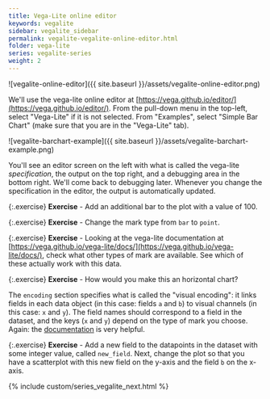 ```yaml
---
title: Vega-Lite online editor
keywords: vegalite
sidebar: vegalite_sidebar
permalink: vegalite-vegalite-online-editor.html
folder: vega-lite
series: vegalite-series
weight: 2
---
```

![vegalite-online-editor]({{ site.baseurl }}/assets/vegalite-online-editor.png)

We'll use the vega-lite online editor at [https://vega.github.io/editor/](https://vega.github.io/editor/). From the pull-down menu in the top-left, select "Vega-Lite" if it is not selected. From "Examples", select "Simple Bar Chart" (make sure that you are in the "Vega-Lite" tab).

![vegalite-barchart-example]({{ site.baseurl }}/assets/vegalite-barchart-example.png)

You'll see an editor screen on the left with what is called the vega-lite _specification_, the output on the top right, and a debugging area in the bottom right. We'll come back to debugging later. Whenever you change the specification in the editor, the output is automatically updated.

{:.exercise}
**Exercise** - Add an additional bar to the plot with a value of 100.

{:.exercise}
**Exercise** - Change the mark type from `bar` to `point`.

{:.exercise}
**Exercise** - Looking at the vega-lite documentation at [https://vega.github.io/vega-lite/docs/](https://vega.github.io/vega-lite/docs/), check what other types of mark are available. See which of these actually work with this data.

{:.exercise}
**Exercise** - How would you make this an horizontal chart?
<!--
Flip x and y
-->

The `encoding` section specifies what is called the "visual encoding": it links fields in each data object (in this case: fields `a` and `b`) to visual channels (in this case: `x` and `y`). The field names should correspond to a field in the dataset, and the keys (`x` and `y`) depend on the type of mark you choose. Again: the [documentation](https://vega.github.io/vega-lite/docs/field.html) is very helpful.

{:.exercise}
**Exercise** - Add a new field to the datapoints in the dataset with some integer value, called `new_field`. Next, change the plot so that you have a scatterplot with this new field on the y-axis and the field `b` on the x-axis.
<!--
{
  "$schema": "https://vega.github.io/schema/vega-lite/v4.json",
  "description": "A simple bar chart with embedded data.",
  "data": {
    "values": [
      {"a": "A", "b": 28, "new_field": 15},
      {"a": "B", "b": 55, "new_field": 14},
      {"a": "C", "b": 43, "new_field": 53},
      {"a": "D", "b": 91, "new_field": 12},
      {"a": "E", "b": 81, "new_field": 2},
      {"a": "F", "b": 53, "new_field": 62},
      {"a": "G", "b": 19, "new_field": 54},
      {"a": "H", "b": 87, "new_field": 84},
      {"a": "I", "b": 52, "new_field": 47},
      {"a": "J", "b": 100, "new_field": 33}
    ]
  },
  "mark": "circle",
  "encoding": {
    "x": {"field": "b", "type": "quantitative"},
    "y": {"field": "new_field", "type": "quantitative"}
  }
}
-->

{% include custom/series_vegalite_next.html %}
